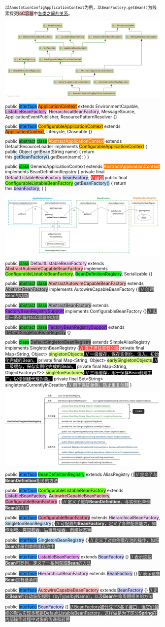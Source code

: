 以`AnnotationConfigApplicationContext`为例，以`BeanFactory.getBean()`为线索探究<span style=background:#ffb8b8>IoC容器</span>中[各类之间的关系](https://zhuanlan.zhihu.com/p/74832770)。

![](../images/5/annotation-config-application-context.png)

public <span style=background:#258df6>interface</span> <span style=background:#ff8000>ApplicationContext</span> extends EnvironmentCapable, <span style=background:#e8a2ff>ListableBeanFactory</span>, <span style=background:#f8d2ff>HierarchicalBeanFactory</span>, MessageSource, ApplicationEventPublisher, ResourcePatternResolver {}

public <span style=background:#258df6>interface</span> <span style=background:#fdc200>ConfigurableApplicationContext</span> extends <span style=background:#ff8000>ApplicationContext</span>, Lifecycle, Closeable {}

public <span style=background:#19d02a>abstract</span> <span style=background:#19d02a>class</span> <span style=background:#ff8000;color:white>AbstractApplicationContext</span> extends DefaultResourceLoader implements <span style=background:#fdc200>ConfigurableApplicationContext</span> {
  public Object getBean(String name)  {
    return this.<span style=background:#c2e2ff>getBeanFactory()</span>.getBean(name);
  }
}

public <span style=background:#19d02a>class</span> GenericApplicationContext extends <span style=background:#ff8000;color:white>AbstractApplicationContext</span> implements BeanDefinitionRegistry {
    private final <span style=background:#f8d2ff>DefaultListableBeanFactory</span> <span style=background:#c9ccff>beanFactory</span>; <span style=background:#ff4343;color:white>// 组合</span>
    public final <span style=background:#74fe1f>ConfigurableListableBeanFactory</span> <span style=background:#c2e2ff>getBeanFactory()</span> {
        return this.<span style=background:#c9ccff>beanFactory</span>;
    }
}

![](../images/5/component-relationship.png)

public  <span style=background:#19d02a>class</span> <span style=background:#f8d2ff>DefaultListableBeanFactory</span> extends <span style=background:#ffb8b8>AbstractAutowireCapableBeanFactory</span> implements <span style=background:#74fe1f>ConfigurableListableBeanFactory</span>, <span style=background:#14fe1f>BeanDefinitionRegistry</span>, Serializable {}

public <span style=background:#19d02a>abstract</span> <span style=background:#19d02a>class</span> <span style=background:#ffb8b8>AbstractAutowireCapableBeanFactory</span> extends <span style=background:#b3b3b3>AbstractBeanFactory</span> implements AutowireCapableBeanFactory {}<span style=background:#4d4d4d;color:#e6e6e6> // 创建Bean的功能</span>

public <span style=background:#19d02a>abstract</span> <span style=background:#19d02a>class</span> <span style=background:#b3b3b3>AbstractBeanFactory</span> extends <span style=background:#993af9>FactoryBeanRegistrySupport</span> implements ConfigurableBeanFactory {}<span style=background:#4d4d4d;color:#e6e6e6> // 实现一系列操作IoC容器的功能</span>

public <span style=background:#19d02a>abstract</span> <span style=background:#19d02a>class</span> <span style=background:#993af9>FactoryBeanRegistrySupport</span> extends <span style=background:#808080>DefaultSingletonBeanRegistry</span> {}

public  <span style=background:#19d02a>class</span> <span style=background:#808080>DefaultSingletonBeanRegistry</span> extends SimpleAliasRegistry implements SingletonBeanRegistry {<span style=background:#ff4343;color:white> // 真正担任容器的类</span>
    private final Map\<String, Object\> <span style=background:#d4fe7f>singletonObjects</span>;<span style=background:#000000;color:white> // 一级缓存，保存实例化、注入、初始化完成的Bean。</span>
    private final Map\<String, Object\> <span style=background:#d4fe7f>earlySingletonObjects</span>;<span style=background:#000000;color:white> // 二级缓存，保存实例化完成的Bean。</span>
    private final Map\<String, ObjectFactory\<?\>\> <span style=background:#d4fe7f>singletonFactories</span>;<span style=background:#000000;color:white> // 三级缓存，用于保存Bean创建工厂，以便创建代理对象。</span>
    private final Set\<String\> singletonsCurrentlyInCreation;<span style=background:#808080;color:white> // 用于保证单例，防止重复创建</span>
}

![](../images/5/default-singleton-bean-registry.png)

public <span style=background:#258df6>interface</span> <span style=background:#14fe1f>BeanDefinitionRegistry</span> extends AliasRegistry {}<span style=background:#4d4d4d;color:#e6e6e6> // 定义了与**BeanDefinition**相关的方法</span>

public <span style=background:#258df6>interface</span> <span style=background:#74fe1f>ConfigurableListableBeanFactory</span> extends <span style=background:#e8a2ff>ListableBeanFactory</span>, <span style=background:#ffb8b8>AutowireCapableBeanFactory</span>, <span style=background:#f182af>ConfigurableBeanFactory</span> {}<span style=background:#4d4d4d;color:#e6e6e6> // 定义了缓存**BeanDefinition**、与实例化单例**Bean**的方法</span>

public <span style=background:#258df6>interface</span> <span style=background:#f182af>ConfigurableBeanFactory</span> extends <span style=background:#f8d2ff>HierarchicalBeanFactory</span>, <span style=background:#c2e2ff>SingletonBeanRegistry</span>{}<span style=background:#4d4d4d;color:#e6e6e6> // 可配置的**BeanFactory**，定义了各种配置能力，如作用域、类加载器、后置处理器、创建状态等</span>

public <span style=background:#258df6>interface</span> <span style=background:#c2e2ff>SingletonBeanRegistry</span> {}<span style=background:#4d4d4d;color:#e6e6e6> // 定义了对单例缓存池的操作，如将**Bean**注册到单例缓存池中</span>

public <span style=background:#258df6>interface</span> <span style=background:#e8a2ff>ListableBeanFactory</span> extends <span style=background:#c9ccff>BeanFactory</span> {} <span style=background:#4d4d4d;color:#e6e6e6>// 表示这些**Bean**可罗列，定义了一系列获取**Bean**的方法</span>

public <span style=background:#258df6>interface</span> <span style=background:#f8d2ff>HierarchicalBeanFactory</span> extends <span style=background:#c9ccff>BeanFactory</span> {} <span style=background:#4d4d4d;color:#e6e6e6>// 表示这些**Bean**是有继承的</span>

public <span style=background:#258df6>interface</span> <span style=background:#ffb8b8>AutowireCapableBeanFactory</span> extends <span style=background:#c9ccff>BeanFactory</span> {} <span style=background:#4d4d4d;color:#e6e6e6>// 定义**Bean**的自动装配规则（byType/byName），以及**Bean**生命周期相关的方法</span>

public <span style=background:#258df6>interface</span> <span style=background:#c9ccff>BeanFactory</span> {} <span style=background:#4d4d4d;color:#e6e6e6>// BeanFactory被分成了3各子接口，但它们最终的默认实现类都是DefaultListableBeanFactory，这样做是为了区分**Spring**在内部操作过程中对象的传递和转换</span>